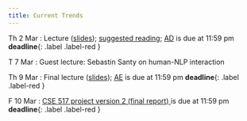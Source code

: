 ```yaml
---
title: Current Trends
---
```


Th 2 Mar
: Lecture ([slides](../assets/slides/lm-new.pdf)); [suggested reading](https://www.newyorker.com/tech/annals-of-technology/chatgpt-is-a-blurry-jpeg-of-the-web); [AD](../assets/docs/AD.pdf) is due at 11:59 pm **deadline**{: .label .label-red } 

T 7 Mar
: Guest lecture:  Sebastin Santy on human-NLP interaction

Th 9 Mar
: Final lecture ([slides](../assets/slides/finale.pdf)); [AE](../assets/docs/AE.pdf) is due at 11:59 pm **deadline**{: .label .label-red } 

F 10 Mar
  : [CSE 517 project version 2 (final report) ](../assets/docs/project-517.pdf) is due at 11:59 pm  **deadline**{: .label .label-red }

